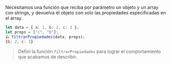 Necesitamos una función que reciba por parámetro un objeto y un array con strings, y devuelva el objeto con solo las propiedades especificadas en el array.

```javascript
let data = { a: 1, b: 2, c: 3 };
let props = ["c", "b"];
ム filtrarPropiedades(data, props);
{b: 2, c: 3}
```

> Definí la función `filtrarPropiedades` para lograr el comportamiento que acabamos de describir.